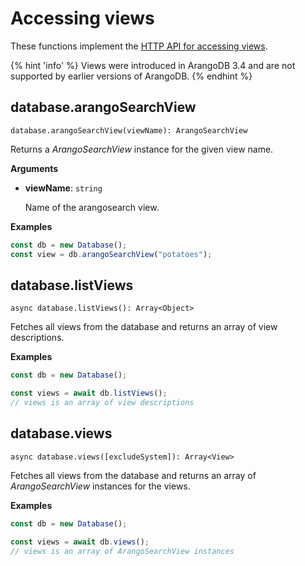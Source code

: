 # Accessing views

These functions implement the
[HTTP API for accessing views](https://www.arangodb.com/docs/stable/http/views.html).

{% hint 'info' %}
Views were introduced in ArangoDB 3.4 and are not supported by earlier versions
of ArangoDB.
{% endhint %}

## database.arangoSearchView

`database.arangoSearchView(viewName): ArangoSearchView`

Returns a _ArangoSearchView_ instance for the given view name.

**Arguments**

- **viewName**: `string`

  Name of the arangosearch view.

**Examples**

```js
const db = new Database();
const view = db.arangoSearchView("potatoes");
```

## database.listViews

`async database.listViews(): Array<Object>`

Fetches all views from the database and returns an array of view
descriptions.

**Examples**

```js
const db = new Database();

const views = await db.listViews();
// views is an array of view descriptions
```

## database.views

`async database.views([excludeSystem]): Array<View>`

Fetches all views from the database and returns an array of
_ArangoSearchView_ instances for the views.

**Examples**

```js
const db = new Database();

const views = await db.views();
// views is an array of ArangoSearchView instances
```
